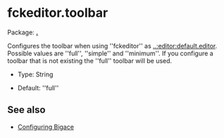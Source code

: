 # fckeditor.toolbar

Package: **[.](.)**

Configures the toolbar when using ''fckeditor'' as [..:editor:default.editor](../editor/default.editor). Possible values are ''full'', ''simple'' and ''minimum''. If you configure a toolbar that is not existing the ''full'' toolbar will be used.


*  Type: String

*  Default: ''full''

## See also


*  [Configuring Bigace](manual/configurations)


